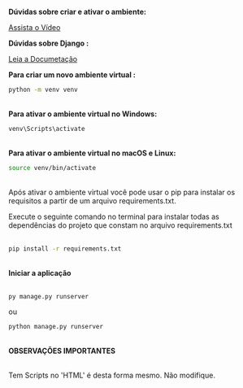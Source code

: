 
<strong> Dúvidas sobre criar e ativar o ambiente: </strong>

[Assista o Vídeo](https://youtu.be/8eWQNNtBsYs)

<strong> Dúvidas sobre Django : </strong>

[Leia a Documetação](https://docs.djangoproject.com/en/4.2/)


<strong> Para criar um novo ambiente virtual : </strong>
```bash	
python -m venv venv
```


<br><strong> Para ativar o ambiente virtual no Windows: </strong>
```bash	
venv\Scripts\activate
```


<br><strong> Para ativar o ambiente virtual no macOS e Linux: </strong>
```bash
source venv/bin/activate 
```

<br>
Após ativar o ambiente virtual você pode usar o pip para instalar os requisitos a partir de um arquivo requirements.txt. 

Execute o seguinte comando no terminal para instalar todas as dependências do projeto que constam no arquivo requirements.txt
<br><br>
```bash
pip install -r requirements.txt
```


<br><strong> Iniciar a aplicação </strong><br><br>
```bash
py manage.py runserver
```
ou 
```bash
python manage.py runserver
```

<br><strong> OBSERVAÇÕES IMPORTANTES </strong><br><br>

Tem Scripts no 'HTML'  é desta forma mesmo.
Não modifique.
